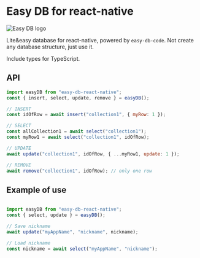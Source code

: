 # Easy DB for react-native

![Easy DB logo](https://ingslonik.github.io/easy-db/logo.svg "Easy DB logo")

Lite&easy database for react-native, powered by `easy-db-code`.
Not create any database structure, just use it.

Include types for TypeScript.

## API

```js
import easyDB from "easy-db-react-native";
const { insert, select, update, remove } = easyDB();

// INSERT
const idOfRow = await insert("collection1", { myRow: 1 });

// SELECT
const allCollection1 = await select("collection1");
const myRow1 = await select("collection1", idOfRow);

// UPDATE
await update("collection1", idOfRow, { ...myRow1, update: 1 });

// REMOVE
await remove("collection1", idOfRow); // only one row
```

## Example of use

```js

import easyDB from "easy-db-react-native";
const { select, update } = easyDB();

// Save nickname 
await update("myAppName", "nickname", nickname);

// Load nickname
const nickname = await select("myAppName", "nickname");
```
